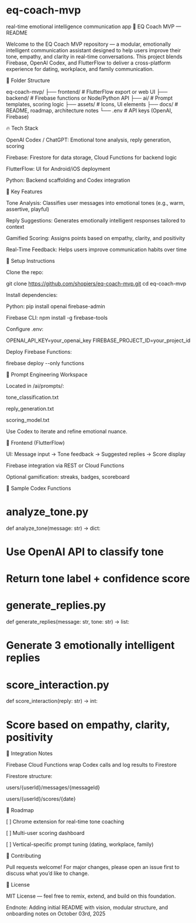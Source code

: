 # eq-coach-mvp

real-time emotional intelligence communication app
📘 EQ Coach MVP — README

Welcome to the EQ Coach MVP repository — a modular, emotionally intelligent communication assistant designed to help users improve their tone, empathy, and clarity in real-time conversations. This project blends Firebase, OpenAI Codex, and FlutterFlow to deliver a cross-platform experience for dating, workplace, and family communication.

🧱 Folder Structure

eq-coach-mvp/
├── frontend/         # FlutterFlow export or web UI
├── backend/          # Firebase functions or Node/Python API
├── ai/               # Prompt templates, scoring logic
├── assets/           # Icons, UI elements
├── docs/             # README, roadmap, architecture notes
└── .env              # API keys (OpenAI, Firebase)

🔥 Tech Stack

OpenAI Codex / ChatGPT: Emotional tone analysis, reply generation, scoring

Firebase: Firestore for data storage, Cloud Functions for backend logic

FlutterFlow: UI for Android/iOS deployment

Python: Backend scaffolding and Codex integration

🚀 Key Features

Tone Analysis: Classifies user messages into emotional tones (e.g., warm, assertive, playful)

Reply Suggestions: Generates emotionally intelligent responses tailored to context

Gamified Scoring: Assigns points based on empathy, clarity, and positivity

Real-Time Feedback: Helps users improve communication habits over time

🔧 Setup Instructions

Clone the repo:

git clone https://github.com/shopiers/eq-coach-mvp.git
cd eq-coach-mvp

Install dependencies:

Python: pip install openai firebase-admin

Firebase CLI: npm install -g firebase-tools

Configure .env:

OPENAI\_API\_KEY=your\_openai\_key
FIREBASE\_PROJECT\_ID=your\_project\_id

Deploy Firebase Functions:

firebase deploy --only functions

🧠 Prompt Engineering Workspace

Located in /ai/prompts/:

tone\_classification.txt

reply\_generation.txt

scoring\_model.txt

Use Codex to iterate and refine emotional nuance.

📱 Frontend (FlutterFlow)

UI: Message input → Tone feedback → Suggested replies → Score display

Firebase integration via REST or Cloud Functions

Optional gamification: streaks, badges, scoreboard

🧪 Sample Codex Functions

# analyze\_tone.py

def analyze\_tone(message: str) -> dict:
# Use OpenAI API to classify tone
# Return tone label + confidence score

# generate\_replies.py

def generate\_replies(message: str, tone: str) -> list:
# Generate 3 emotionally intelligent replies

# score\_interaction.py

def score\_interaction(reply: str) -> int:
# Score based on empathy, clarity, positivity

🧩 Integration Notes

Firebase Cloud Functions wrap Codex calls and log results to Firestore

Firestore structure:

users/{userId}/messages/{messageId}

users/{userId}/scores/{date}

🧭 Roadmap

\[ ] Chrome extension for real-time tone coaching

\[ ] Multi-user scoring dashboard

\[ ] Vertical-specific prompt tuning (dating, workplace, family)

🤝 Contributing

Pull requests welcome! For major changes, please open an issue first to discuss what you’d like to change.

📄 License

MIT License — feel free to remix, extend, and build on this foundation.

Endnote: Adding initial README with vision, modular structure, and onboarding notes on October 03rd, 2025

